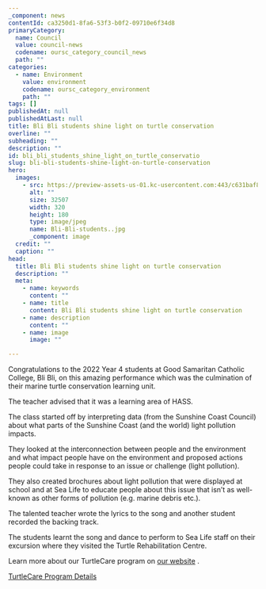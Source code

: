 ```yaml
---
_component: news
contentId: ca3250d1-8fa6-53f3-b0f2-09710e6f34d8
primaryCategory:
  name: Council
  value: council-news
  codename: oursc_category_council_news
  path: ""
categories:
  - name: Environment
    value: environment
    codename: oursc_category_environment
    path: ""
tags: []
publishedAt: null
publishedAtLast: null
title: Bli Bli students shine light on turtle conservation
overline: ""
subheading: ""
description: ""
id: bli_bli_students_shine_light_on_turtle_conservatio
slug: bli-bli-students-shine-light-on-turtle-conservation
hero:
  images:
    - src: https://preview-assets-us-01.kc-usercontent.com:443/c631baf8-1b46-001f-580c-d0001b68b4a8/254de2d1-d096-4b55-8f3d-fe24e323bea4/Bli-Bli-students..jpg
      alt: ""
      size: 32507
      width: 320
      height: 180
      type: image/jpeg
      name: Bli-Bli-students..jpg
      _component: image
  credit: ""
  caption: ""
head:
  title: Bli Bli students shine light on turtle conservation
  description: ""
  meta:
    - name: keywords
      content: ""
    - name: title
      content: Bli Bli students shine light on turtle conservation
    - name: description
      content: ""
    - name: image
      image: ""

---
```

Congratulations to the 2022 Year 4 students at Good Samaritan Catholic College, Bli Bli, on this amazing performance which was the culmination of their marine turtle conservation learning unit.

The teacher advised that it was a learning area of HASS.

The class started off by interpreting data (from the Sunshine Coast Council) about what parts of the Sunshine Coast (and the world) light pollution impacts.

They looked at the interconnection between people and the environment and what impact people have on the environment and proposed actions people could take in response to an issue or challenge (light pollution).

They also created brochures about light pollution that were displayed at school and at Sea Life to educate people about this issue that isn’t as well-known as other forms of pollution (e.g. marine debris etc.).

The talented teacher wrote the lyrics to the song and another student recorded the backing track.

The students learnt the song and dance to perform to Sea Life staff on their excursion where they visited the Turtle Rehabilitation Centre.

Learn more about our TurtleCare program on [our website](https://www.sunshinecoast.qld.gov.au/Environment/Native-Animals/TurtleCare)
.

[TurtleCare Program Details](https://www.sunshinecoast.qld.gov.au/Environment/Native-Animals/TurtleCare)

